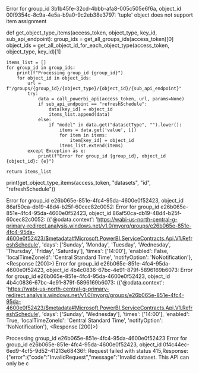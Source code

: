 Error for group_id 3b1b45fe-32cd-4bbb-afa8-005c505e6f6a, object_id 00f9354c-8c9a-4e5a-b9a0-9c2eb38e3797: 'tuple' object does not support item assignment


def get_object_type_items(access_token, object_type, key_id, sub_api_endpoint):
    group_ids = get_all_groups_ids(access_token)[0]
    object_ids = get_all_object_id_for_each_object_type(access_token, object_type, key_id)[1]

    items_list = []
    for group_id in group_ids:
        print(f"Processing group_id {group_id}")
        for object_id in object_ids:
            url = f"/groups/{group_id}/{object_type}/{object_id}/{sub_api_endpoint}"
            try:
                data = call_powerbi_api(access_token, url, params=None)
                if sub_api_endpoint == "refreshSchedule":
                    data[key_id] = object_id
                    items_list.append(data)
                else:
                    if "model" in data.get("datasetType", "").lower():
                        items = data.get('value', [])
                        for item in items:
                            item[key_id] = object_id
                        items_list.extend(items)
            except Exception as e:
                print(f"Error for group_id {group_id}, object_id {object_id}: {e}")

    return items_list

print(get_object_type_items(access_token, "datasets", "id", "refreshSchedule"))



Error for group_id e26b065e-851e-4fc4-95da-4600e0f52423, object_id 86af50ca-db19-48d4-b25f-60cec82c0052: Error for group_id e26b065e-851e-4fc4-95da-4600e0f52423, object_id 86af50ca-db19-48d4-b25f-60cec82c0052: ({'@odata.context': 'https://wabi-us-north-central-g-primary-redirect.analysis.windows.net/v1.0/myorg/groups/e26b065e-851e-4fc4-95da-4600e0f52423/$metadata#Microsoft.PowerBI.ServiceContracts.Api.V1.RefreshSchedule', 'days': ['Sunday', 'Monday', 'Tuesday', 'Wednesday', 'Thursday', 'Friday', 'Saturday'], 'times': ['14:00'], 'enabled': False, 'localTimeZoneId': 'Central Standard Time', 'notifyOption': 'NoNotification'}, <Response [200]>)
Error for group_id e26b065e-851e-4fc4-95da-4600e0f52423, object_id 4b4c0836-67bc-4e91-879f-5896169b6073: Error for group_id e26b065e-851e-4fc4-95da-4600e0f52423, object_id 4b4c0836-67bc-4e91-879f-5896169b6073: ({'@odata.context': 'https://wabi-us-north-central-g-primary-redirect.analysis.windows.net/v1.0/myorg/groups/e26b065e-851e-4fc4-95da-4600e0f52423/$metadata#Microsoft.PowerBI.ServiceContracts.Api.V1.RefreshSchedule', 'days': ['Sunday', 'Wednesday'], 'times': ['14:00'], 'enabled': True, 'localTimeZoneId': 'Central Standard Time', 'notifyOption': 'NoNotification'}, <Response [200]>)


Processing group_id e26b065e-851e-4fc4-95da-4600e0f52423
Error for group_id e26b065e-851e-4fc4-95da-4600e0f52423, object_id 0f4c44ec-6ed9-4cf5-9d52-41213e68436f: Request failed with status 415,Response: {"error":{"code":"InvalidRequest","message":"Invalid dataset. This API can only be c
